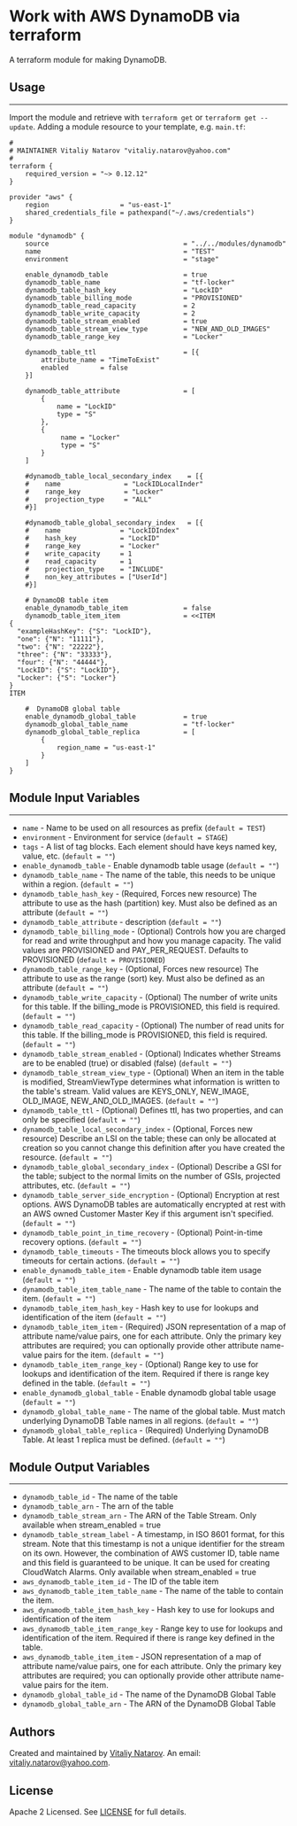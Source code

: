 # Work with AWS DynamoDB via terraform

A terraform module for making DynamoDB.

## Usage
----------------------
Import the module and retrieve with ```terraform get``` or ```terraform get --update```. Adding a module resource to your template, e.g. `main.tf`:

```
#
# MAINTAINER Vitaliy Natarov "vitaliy.natarov@yahoo.com"
#
terraform {
    required_version = "~> 0.12.12"
}

provider "aws" {
    region                  = "us-east-1"
    shared_credentials_file = pathexpand("~/.aws/credentials")
}

module "dynamodb" {
    source                                  = "../../modules/dynamodb"
    name                                    = "TEST"
    environment                             = "stage"

    enable_dynamodb_table                   = true
    dynamodb_table_name                     = "tf-locker"
    dynamodb_table_hash_key                 = "LockID"
    dynamodb_table_billing_mode             = "PROVISIONED"
    dynamodb_table_read_capacity            = 2
    dynamodb_table_write_capacity           = 2
    dynamodb_table_stream_enabled           = true
    dynamodb_table_stream_view_type         = "NEW_AND_OLD_IMAGES"
    dynamodb_table_range_key                = "Locker"

    dynamodb_table_ttl                      = [{
        attribute_name = "TimeToExist"
        enabled        = false
    }]

    dynamodb_table_attribute                = [
        {
            name = "LockID"
            type = "S"
        },
        {
             name = "Locker"
             type = "S"
        }
    ]

    #dynamodb_table_local_secondary_index    = [{
    #    name                = "LockIDLocalInder"
    #    range_key           = "Locker"
    #    projection_type     = "ALL"
    #}]

    #dynamodb_table_global_secondary_index   = [{
    #    name               = "LockIDIndex"
    #    hash_key           = "LockID"
    #    range_key          = "Locker"
    #    write_capacity     = 1
    #    read_capacity      = 1
    #    projection_type    = "INCLUDE"
    #    non_key_attributes = ["UserId"]
    #}]

    # DynamoDB table item
    enable_dynamodb_table_item              = false
    dynamodb_table_item_item                = <<ITEM
{
  "exampleHashKey": {"S": "LockID"},
  "one": {"N": "11111"},
  "two": {"N": "22222"},
  "three": {"N": "33333"},
  "four": {"N": "44444"},
  "LockID": {"S": "LockID"},
  "Locker": {"S": "Locker"}
}
ITEM

    #  DynamoDB global table
    enable_dynamodb_global_table            = true
    dynamodb_global_table_name              = "tf-locker"
    dynamodb_global_table_replica           = [
        {
            region_name = "us-east-1"
        }
    ]
}
```

## Module Input Variables
----------------------
- `name` - Name to be used on all resources as prefix (`default = TEST`)
- `environment` - Environment for service (`default = STAGE`)
- `tags` - A list of tag blocks. Each element should have keys named key, value, etc. (`default = ""`)
- `enable_dynamodb_table` - Enable dynamodb table usage (`default = ""`)
- `dynamodb_table_name` - The name of the table, this needs to be unique within a region. (`default = ""`)
- `dynamodb_table_hash_key` - (Required, Forces new resource) The attribute to use as the hash (partition) key. Must also be defined as an attribute (`default = ""`)
- `dynamodb_table_attribute` - description (`default = ""`)
- `dynamodb_table_billing_mode` - (Optional) Controls how you are charged for read and write throughput and how you manage capacity. The valid values are PROVISIONED and PAY_PER_REQUEST. Defaults to PROVISIONED (`default = PROVISIONED`)
- `dynamodb_table_range_key` - (Optional, Forces new resource) The attribute to use as the range (sort) key. Must also be defined as an attribute (`default = ""`)
- `dynamodb_table_write_capacity` -  (Optional) The number of write units for this table. If the billing_mode is PROVISIONED, this field is required. (`default = ""`)
- `dynamodb_table_read_capacity` - (Optional) The number of read units for this table. If the billing_mode is PROVISIONED, this field is required. (`default = ""`)
- `dynamodb_table_stream_enabled` - (Optional) Indicates whether Streams are to be enabled (true) or disabled (false) (`default = ""`)
- `dynamodb_table_stream_view_type` - (Optional) When an item in the table is modified, StreamViewType determines what information is written to the table's stream. Valid values are KEYS_ONLY, NEW_IMAGE, OLD_IMAGE, NEW_AND_OLD_IMAGES. (`default = ""`)
- `dynamodb_table_ttl` -  (Optional) Defines ttl, has two properties, and can only be specified (`default = ""`)
- `dynamodb_table_local_secondary_index` - (Optional, Forces new resource) Describe an LSI on the table; these can only be allocated at creation so you cannot change this definition after you have created the resource. (`default = ""`)
- `dynamodb_table_global_secondary_index` - (Optional) Describe a GSI for the table; subject to the normal limits on the number of GSIs, projected attributes, etc. (`default = ""`)
- `dynamodb_table_server_side_encryption` - (Optional) Encryption at rest options. AWS DynamoDB tables are automatically encrypted at rest with an AWS owned Customer Master Key if this argument isn't specified. (`default = ""`)
- `dynamodb_table_point_in_time_recovery` - (Optional) Point-in-time recovery options. (`default = ""`)
- `dynamodb_table_timeouts` - The timeouts block allows you to specify timeouts for certain actions. (`default = ""`)
- `enable_dynamodb_table_item` - Enable dynamodb table item usage (`default = ""`)
- `dynamodb_table_item_table_name` - The name of the table to contain the item. (`default = ""`)
- `dynamodb_table_item_hash_key` - Hash key to use for lookups and identification of the item (`default = ""`)
- `dynamodb_table_item_item` - (Required) JSON representation of a map of attribute name/value pairs, one for each attribute. Only the primary key attributes are required; you can optionally provide other attribute name-value pairs for the item. (`default = ""`)
- `dynamodb_table_item_range_key` - (Optional) Range key to use for lookups and identification of the item. Required if there is range key defined in the table. (`default = ""`)
- `enable_dynamodb_global_table` - Enable dynamodb global table usage (`default = ""`)
- `dynamodb_global_table_name` - The name of the global table. Must match underlying DynamoDB Table names in all regions. (`default = ""`)
- `dynamodb_global_table_replica` - (Required) Underlying DynamoDB Table. At least 1 replica must be defined. (`default = ""`)

## Module Output Variables
----------------------
- `dynamodb_table_id` - The name of the table
- `dynamodb_table_arn` - The arn of the table
- `dynamodb_table_stream_arn` - The ARN of the Table Stream. Only available when stream_enabled = true
- `dynamodb_table_stream_label` - A timestamp, in ISO 8601 format, for this stream. Note that this timestamp is not a unique identifier for the stream on its own. However, the combination of AWS customer ID, table name and this field is guaranteed to be unique. It can be used for creating CloudWatch Alarms. Only available when stream_enabled = true
- `aws_dynamodb_table_item_id` - The ID of the table item
- `aws_dynamodb_table_item_table_name` - The name of the table to contain the item.
- `aws_dynamodb_table_item_hash_key` - Hash key to use for lookups and identification of the item
- `aws_dynamodb_table_item_range_key` - Range key to use for lookups and identification of the item. Required if there is range key defined in the table.
- `aws_dynamodb_table_item_item` - JSON representation of a map of attribute name/value pairs, one for each attribute. Only the primary key attributes are required; you can optionally provide other attribute name-value pairs for the item.
- `dynamodb_global_table_id` - The name of the DynamoDB Global Table
- `dynamodb_global_table_arn` - The ARN of the DynamoDB Global Table


## Authors

Created and maintained by [Vitaliy Natarov](https://github.com/SebastianUA). An email: [vitaliy.natarov@yahoo.com](vitaliy.natarov@yahoo.com).

## License

Apache 2 Licensed. See [LICENSE](https://github.com/SebastianUA/terraform/blob/master/LICENSE) for full details.
